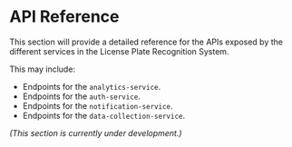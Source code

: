 # API Reference

This section will provide a detailed reference for the APIs exposed by the different services in the License Plate Recognition System.

This may include:

*   Endpoints for the `analytics-service`.
*   Endpoints for the `auth-service`.
*   Endpoints for the `notification-service`.
*   Endpoints for the `data-collection-service`.

*(This section is currently under development.)*
